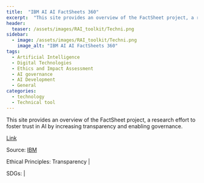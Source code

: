 ```yaml
---
title:  "IBM AI AI FactSheets 360"  
excerpt:  "This site provides an overview of the FactSheet project, a research effort to foster trust in AI by increasing transparency and enabling governance. (...)"  
header:
  teaser: /assets/images/RAI_toolkit/Techni.png
sidebar:
  - image: /assets/images/RAI_toolkit/Techni.png
    image_alt: "IBM AI AI FactSheets 360"
tags:
  - Artificial Intelligence
  - Digital Technologies
  - Ethics and Impact Assessment
  - AI governance
  - AI Development
  - General
categories:
  - technology
  - Technical tool
---
```

This site provides an overview of the FactSheet project, a research effort to foster trust in AI by increasing transparency and enabling governance.

[Link](https://aifs360.res.ibm.com)

Source: [IBM](https://research.ibm.com/topics/trustworthy-ai)

Ethical Principles: Transparency | 

SDGs:  | 
